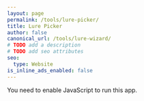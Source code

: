 ```yaml
---
layout: page
permalink: /tools/lure-picker/
title: Lure Picker
author: false
canonical_url: /tools/lure-wizard/
# TODO add a description
# TODO add seo attributes
seo:
  type: Website
is_inline_ads_enabled: false
---
```


<noscript> You need to enable JavaScript to run this app. </noscript>
<div id="LurePicker"></div>